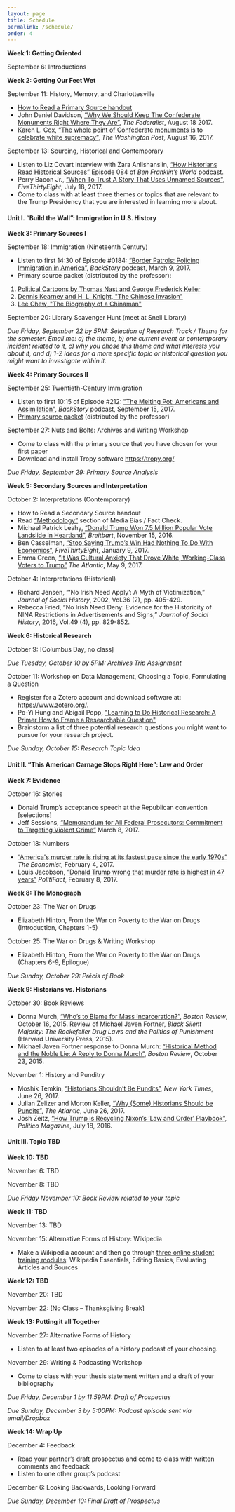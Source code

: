 ```yaml
---
layout: page
title: Schedule
permalink: /schedule/
order: 4
---
```


**Week 1: Getting Oriented**

September 6: Introductions

**Week 2: Getting Our Feet Wet**

September 11: History, Memory, and Charlottesville
-	[How to Read a Primary Source handout]({{site.baseurl}}/downloads/HowToReadPrimarySources.pdf)
-	John Daniel Davidson, [“Why We Should Keep The Confederate Monuments Right Where They Are”](http://thefederalist.com/2017/08/18/in-defense-of-the-monuments/), *The Federalist*, August 18 2017.
-	Karen L. Cox, [“The whole point of Confederate monuments is to celebrate white supremacy”](http://wapo.st/2uOXelp), *The Washington Post*, August 16, 2017.

September 13: Sourcing, Historical and Contemporary 
-	Listen to Liz Covart interview with Zara Anlishanslin, [“How Historians Read Historical Sources”](https://www.benfranklinsworld.com/episode-084-zara-anishanslin-historians-read-historical-sources/) Episode 084 of *Ben Franklin’s World* podcast.
-	Perry Bacon Jr., [“When To Trust A Story That Uses Unnamed Sources”](https://fivethirtyeight.com/features/when-to-trust-a-story-that-uses-unnamed-sources/), *FiveThirtyEight*, July 18, 2017. 
-	Come to class with at least three themes or topics that are relevant to the Trump Presidency that you are interested in learning more about.

#### Unit I. “Build the Wall”: Immigration in U.S. History

**Week 3: Primary Sources I**

September 18: Immigration (Nineteenth Century)
-	Listen to first 14:30 of Episode #0184: [“Border Patrols: Policing Immigration in America”](http://backstoryradio.org/shows/border-patrols), *BackStory* podcast, March 9, 2017.
-	Primary source packet (distributed by the professor):
1. [Political Cartoons by Thomas Nast and George Frederick Keller]({{site.baseurl}}/downloads/NastKellerCartoons.docx)
2. [Dennis Kearney and H. L. Knight, "The Chinese Invasion"]({{site.baseurl}}/downloads/KearneyKnight_TheChineseInvasion.docx)
3. [Lee Chew, "The Biography of a Chinaman"]({{site.baseurl}}/downloads/Chew_TheBiographyOfAChinaman.docx)

September 20: Library Scavenger Hunt (meet at Snell Library)

*Due Friday, September 22 by 5PM: Selection of Research Track / Theme for the semester. 
Email me: a) the theme, b) one current event or contemporary incident related to it, c) why you chose this theme and what interests you about it, and d) 1-2 ideas for a more specific topic or historical question you might want to investigate within it.*

**Week 4: Primary Sources II**

September 25: Twentieth-Century Immigration
-	Listen to first 10:15 of Episode #212: ["The Melting Pot: Americans and Assimilation"](http://backstoryradio.org/shows/the-melting-pot), *BackStory* podcast, September 15, 2017.
-	[Primary source packet]({{site.baseurl}}/downloads/PrimarySourcePacket_09-25-2017.docx) (distributed by the professor)

September 27: Nuts and Bolts: Archives and Writing Workshop
-	Come to class with the primary source that you have chosen for your first paper
-	Download and install Tropy software <https://tropy.org/>

*Due Friday, September 29: Primary Source Analysis*

**Week 5: Secondary Sources and Interpretation**

October 2: Interpretations (Contemporary)
-	How to Read a Secondary Source handout
-	Read [“Methodology”](https://mediabiasfactcheck.com/methodology/) section of Media Bias / Fact Check.
-	Michael Patrick Leahy, [“Donald Trump Won 7.5 Million Popular Vote Landslide in Heartland”](http://www.breitbart.com/big-government/2016/11/15/donald-trump-won-7-5-million-popular-vote-landslide-mainstream-america/), *Breitbart*, November 15, 2016.
-	Ben Casselman, [“Stop Saying Trump’s Win Had Nothing To Do With Economics”](https://fivethirtyeight.com/features/stop-saying-trumps-win-had-nothing-to-do-with-economics/), *FiveThirtyEight*, January 9, 2017.
-	Emma Green, [“It Was Cultural Anxiety That Drove White, Working-Class Voters to Trump”](https://www.theatlantic.com/politics/archive/2017/05/white-working-class-trump-cultural-anxiety/525771/) *The Atlantic*, May 9, 2017.

October 4: Interpretations (Historical) 
-	Richard Jensen, “‘No Irish Need Apply’: A Myth of Victimization,” *Journal of Social History*, 2002, Vol.36 (2), pp. 405-429. 
-	Rebecca Fried, “No Irish Need Deny: Evidence for the Historicity of NINA Restrictions in Advertisements and Signs,” *Journal of Social History*, 2016, Vol.49 (4), pp. 829-852.

**Week 6: Historical Research**

October 9: [Columbus Day, no class]

*Due Tuesday, October 10 by 5PM: Archives Trip Assignment*

October 11: Workshop on Data Management, Choosing a Topic, Formulating a Question 
-	Register for a Zotero account and download software at: <https://www.zotero.org/>. 
-	Po-Yi Hung and Abigail Popp, ["Learning to Do Historical Research: A Primer How to Frame a Researchable Question"](http://williamcronon.net/researching/questions.htm)
-	Brainstorm a list of three potential research questions you might want to pursue for your research project.

*Due Sunday, October 15: Research Topic Idea*

#### Unit II. “This American Carnage Stops Right Here”: Law and Order

**Week 7: Evidence**

October 16: Stories
-	Donald Trump’s acceptance speech at the Republican convention [selections]
-	Jeff Sessions, [“Memorandum for All Federal Prosecutors: Commitment to Targeting Violent Crime”](https://www.justice.gov/opa/press-release/file/946771/download) March 8, 2017.

October 18: Numbers 
-	[“America's murder rate is rising at its fastest pace since the early 1970s”](https://www.economist.com/news/united-states/21716056-analysis-50-cities-economist-americas-murder-rate-rising-its-fastest) *The Economist*, February 4, 2017.
-	Louis Jacobson, [“Donald Trump wrong that murder rate is highest in 47 years”](http://www.politifact.com/truth-o-meter/statements/2017/feb/08/donald-trump/donald-trump-wrong-murder-rate-highest-47-years/) *PolitiFact*, February 8, 2017.

**Week 8: The Monograph**

October 23: The War on Drugs
-	Elizabeth Hinton, From the War on Poverty to the War on Drugs (Introduction, Chapters 1-5)

October 25: The War on Drugs & Writing Workshop 
-	Elizabeth Hinton, From the War on Poverty to the War on Drugs (Chapters 6-9, Epilogue)

*Due Sunday, October 29: Précis of Book*

**Week 9: Historians vs. Historians**

October 30: Book Reviews
-	Donna Murch, [“Who’s to Blame for Mass Incarceration?”](http://bostonreview.net/books-ideas/donna-murch-michael-javen-fortner-black-silent-majority), *Boston Review*, October 16, 2015. Review of Michael Javen Fortner, *Black Silent Majority: The Rockefeller Drug Laws and the Politics of Punishment* (Harvard University Press, 2015). 
-	Michael Javen Fortner response to Donna Murch: [“Historical Method and the Noble Lie: A Reply to Donna Murch”](http://bostonreview.net/books-ideas/response-michael-javen-fortner-donna-murch-black-silent-majority), *Boston Review*, October 23, 2015. 

November 1: History and Punditry
-	Moshik Temkin, [“Historians Shouldn’t Be Pundits”](https://www.nytimes.com/2017/06/26/opinion/trump-nixon-history.html), *New York Times*, June 26, 2017.
-	Julian Zelizer and Morton Keller, [“Why (Some) Historians Should be Pundits”](https://www.theatlantic.com/politics/archive/2017/06/what-is-the-role-of-historians-under-the-trump-presidency/531729/), *The Atlantic*, June 26, 2017. 
-	Josh Zeitz, [“How Trump is Recycling Nixon’s ‘Law and Order’ Playbook”](http://www.politico.com/magazine/story/2016/07/donald-trump-law-and-order-richard-nixon-crime-race-214066), *Politico Magazine*, July 18, 2016.

#### Unit III. Topic TBD

**Week 10: TBD**

November 6: TBD

November 8: TBD

*Due Friday November 10: Book Review related to your topic*

**Week 11: TBD**

November 13: TBD

November 15: Alternative Forms of History: Wikipedia
- Make a Wikipedia account and then go through [three online student training modules](https://outreachdashboard.wmflabs.org/training/editing-wikipedia): Wikipedia Essentials, Editing Basics, Evaluating Articles and Sources

**Week 12: TBD**

November 20: TBD

November 22: [No Class – Thanksgiving Break]

**Week 13: Putting it all Together**

November 27: Alternative Forms of History
-	Listen to at least two episodes of a history podcast of your choosing.

November 29: Writing & Podcasting Workshop
-	Come to class with your thesis statement written and a draft of your bibliography

*Due Friday, December 1 by 11:59PM: Draft of Prospectus*

*Due Sunday, December 3 by 5:00PM: Podcast episode sent via email/Dropbox*

**Week 14: Wrap Up**

December 4: Feedback
-	Read your partner’s draft prospectus and come to class with written comments and feedback
-	Listen to one other group’s podcast

December 6: Looking Backwards, Looking Forward

*Due Sunday, December 10: Final Draft of Prospectus*
